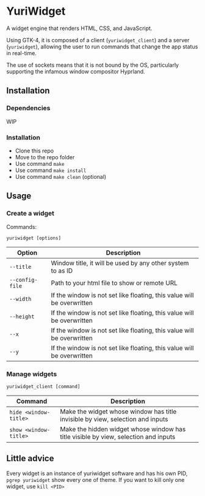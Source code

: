 # YuriWidget

A widget engine that renders HTML, CSS, and JavaScript.

Using GTK-4, it is composed of a client (`yuriwidget_client`) and a server (`yuriwidget`), allowing the user to run commands that change the app status in real-time.

The use of sockets means that it is not bound by the OS, particularly supporting the infamous window compositor
Hyprland.


## Installation
### Dependencies

WIP

### Installation

- Clone this repo
- Move to the repo folder
- Use command `make`
- Use command `make install`
- Use command `make clean` (optional)


## Usage
### Create a widget
Commands:

`yuriwidget [options]`

| Option          | Description                                                                 |
|-----------------|-----------------------------------------------------------------------------|
| `--title`       | Window title, it will be used by any other system to as ID                  |
| `--config-file` | Path to your html file to show or remote URL                                |
| `--width`       | If the window is not set like floating, this value will be overwritten      |
| `--height`      | If the window is not set like floating, this value will be overwritten      |
| `--x`           | If the window is not set like floating, this value will be overwritten      |
| `--y`           | If the window is not set like floating, this value will be overwritten      |

### Manage widgets

`yuriwidget_client [command]`

| Command               | Description                                                                                        |
|-----------------------|----------------------------------------------------------------------------------------------------|
| `hide <window-title>` | Make the widget whose window has title <window-title> invisible by view, selection and inputs      |
| `show <window-title>` | Make the hidden widget whose window has title <window-title> visible by view, selection and inputs |

## Little advice

Every widget is an instance of yuriwidget software and has his own PID, `pgrep yuriwidget` show every one of theme.
If you want to kill only one widget, use `kill <PID>`
